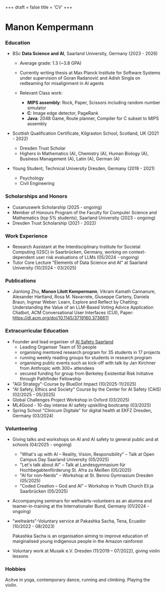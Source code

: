 +++
draft = false
title = 'CV'
+++

# Manon Kempermann

### Education 

+ BSc **Data Science and AI**, Saarland University, Germany (2023 - 2026) 


   + Average grade: 1.3 (~3.8 GPA)
   + Currently writing thesis at Max Planck Institute for Software Systems under supervision of Goran Radanović and Adish Singla on redteaming for misalignment in AI agents
   + Relevant Class work: 

     + **MIPS assembly**: Rock, Paper, Scissors including random number simulator
     + **C**: Image edge detector, PageRank
     + **Java**: 2048 Game, Route planner, Compiler for C subset to MIPS assembly

+ Scottish Qualification Certificate, Kilgraston School, Scotland, UK (2021 - 2022)

  + Dresden Trust Scholar
  + Highers in Mathematics (A), Chemistry (A), Human Biology (A), Business Management (A), Latin (A), German (A)

+ Young Student, Technical University Dresden, Germany (2019 - 2021)
  + Psychology
  + Civil Engineering

### Scholarships and Honors
+ Cusanuswerk Scholarship (2025 - ongoing)
+ Member of Honours Program of the Faculty for Computer Science
and Mathematics (top 5% students), Saarland University (2023 - ongoing)
+ Dresden Trust Scholarship (2021 - 2022)

### Work Experience
+ Research Assistant at the Interdisciplinary Institute for Societal Computing (I2SC) in Saarbrücken, Germany, working on context-dependent user risk evaluations of LLMs (05/2024 - ongoing)
+ Tutor Core Lecture "Elements of Data Science and AI" at Saarland University (10/2024 - 03/2025)

### Publications
+ Jianlong Zhu, **Manon Lilott Kempermann**, Vikram Kamath Cannanure, Alexander Hartland, Rosa M. Navarrete, Giuseppe Carteny, Daniela Braun, Ingmar Weber: Learn, Explore and Reflect by Chatting: Understanding the Value of an LLM-Based Voting Advice Application Chatbot, ACM Conversational User Interfaces (CUI), Paper: https://dl.acm.org/doi/10.1145/3719160.3736611 

### Extracurricular Education
+ Founder and lead organiser of [AI Safety Saarland](www.ais-saarland.org)
  - Leading Organiser Team of 10 people
  - organising mentored research program for 35 students in 17 projects
  - running weekly reading groups for students in research program
  - organising public events such as kick-off with talk by Jan Kirchner from Anthropic with 300+ attendees
  - secured funding for group from Berkeley Existential Risk Initiative through Pathfinder Fellowship
+ "AGI Strategy"-Course by BlueDot Impact (10/2025-11/2025)
+ "AI Safety, Ethics and Society" Course by the Center for AI Safety (CAIS) (02/2025 - 05/2025)
+ Global Challenges Project Workshop in Oxford (03/2025)
+ ML4Good - 10-day intense AI safety upskilling bootcamp (03/2025)
+ Spring School "Clinicum Digitale" for digital health at EKFZ Dresden, Germany (03/2024)

### Volunteering
+ Giving talks and workshops on AI and AI safety to general public
and at schools (04/2025 - ongoing)
  + "What's up with AI – Reality, Vision, Responsibility" – Talk at Open Campus Day Saarland University (05/2025)
  + "Let's talk about AI" – Talk at Landesgymnasium für Hochbegabtenförderung St. Afra zu Meißen (05/2025)
  + "AI for non-Nerds" – Workshop at St. Benno Gymnasium Dresden (05/2025)
  + "Coded Creation – God and AI" – Workshop in Youth Church Eli.ja Saarbrücken (05/2025)
+ Accompanying seminars for weltwärts-volunteers as an alumna and teamer-in-training at the Internationaler Bund, Germany (01/2024 - ongoing)
+ "weltwärts"-Voluntary service at Pakashka Sacha, Tena, Ecuador (10/2022 - 08/2023)

  Pakashka Sacha is an organisation aiming to improve education of marginalised young indigenous people in the Amazon rainforest

+ Voluntary work at Musaik e.V. Dresden (11/2019 – 07/2022), giving violin lessons


### Hobbies
Acitve in yoga, contemporary dance, running and climbing. Playing the violin.